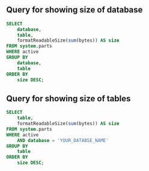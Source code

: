 ## Query for showing size of database

```sql
SELECT
    database,
    table,
    formatReadableSize(sum(bytes)) AS size
FROM system.parts
WHERE active
GROUP BY
    database,
    table
ORDER BY
    size DESC;

```

## Query for showing size of tables

```sql
SELECT
    table,
    formatReadableSize(sum(bytes)) AS size
FROM system.parts
WHERE active
    AND database = 'YOUR_DATABSE_NAME'
GROUP BY
    table
ORDER BY
    size DESC;
```
